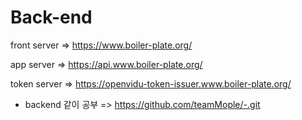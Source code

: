# Back-end 
front server => https://www.boiler-plate.org/   

app server => https://api.www.boiler-plate.org/    

token server => https://openvidu-token-issuer.www.boiler-plate.org/

* backend 같이 공부 => https://github.com/teamMople/-.git
